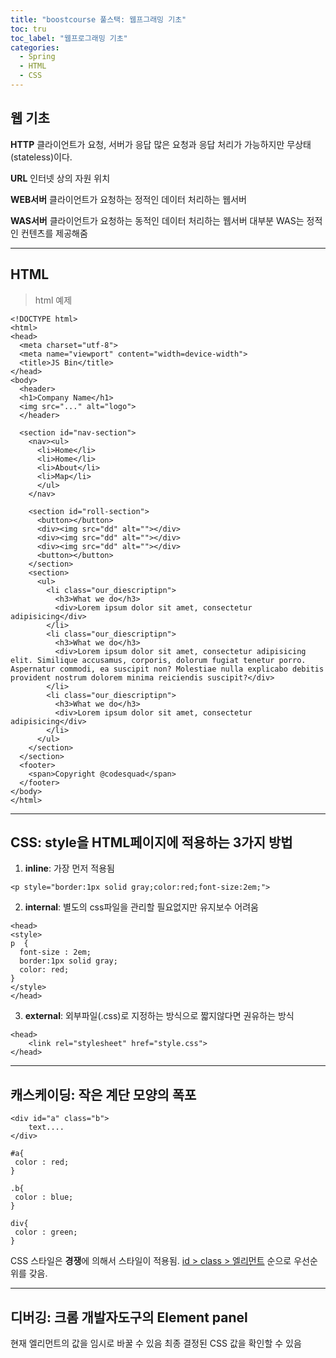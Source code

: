 ```yaml
---
title: "boostcourse 풀스택: 웹프그래밍 기초"
toc: tru
toc_label: "웹프로그래밍 기초"
categories:
  - Spring
  - HTML
  - CSS
---
```



## 웹 기초

**HTTP**
클라이언트가 요청, 서버가 응답
많은 요청과 응답 처리가 가능하지만 무상태(stateless)이다.

**URL**
인터넷 상의 자원 위치

**WEB서버**
클라이언트가 요청하는 정적인 데이터 처리하는 웹서버

**WAS서버**
클라이언트가 요청하는 동적인 데이터 처리하는 웹서버
대부분 WAS는 정적인 컨텐츠를 제공해줌  

---

## HTML

>html 예제  
>
```
<!DOCTYPE html>
<html>
<head>
  <meta charset="utf-8">
  <meta name="viewport" content="width=device-width">
  <title>JS Bin</title>
</head>
<body>
  <header>
  <h1>Company Name</h1>
  <img src="..." alt="logo">
  </header>
  
  <section id="nav-section">
    <nav><ul>
      <li>Home</li>
      <li>Home</li>
      <li>About</li>
      <li>Map</li>
      </ul>
    </nav>
    
    <section id="roll-section">
      <button></button>
      <div><img src="dd" alt=""></div>
      <div><img src="dd" alt=""></div>
      <div><img src="dd" alt=""></div>
      <button></button>
    </section>
    <section>
      <ul>
        <li class="our_diescriptipn">
          <h3>What we do</h3>
          <div>Lorem ipsum dolor sit amet, consectetur adipisicing</div>
        </li>
        <li class="our_diescriptipn">
          <h3>What we do</h3>
          <div>Lorem ipsum dolor sit amet, consectetur adipisicing elit. Similique accusamus, corporis, dolorum fugiat tenetur porro. Aspernatur commodi, ea suscipit non? Molestiae nulla explicabo debitis provident nostrum dolorem minima reiciendis suscipit?</div>
        </li>
        <li class="our_diescriptipn">
          <h3>What we do</h3>
          <div>Lorem ipsum dolor sit amet, consectetur adipisicing</div>
        </li>
      </ul>
    </section>
  </section>
  <footer>
    <span>Copyright @codesquad</span> 
  </footer>
</body>
</html>
```
---

## CSS: style을 HTML페이지에 적용하는 3가지 방법

1. **inline**: 가장 먼저 적용됨
```
<p style="border:1px solid gray;color:red;font-size:2em;">
```

2. **internal**: 별도의 css파일을 관리할 필요없지만 유지보수 어려움

```
<head>
<style>
p  {
  font-size : 2em;
  border:1px solid gray;
  color: red;
}
</style>
</head>
```

3. **external**: 외부파일(.css)로 지정하는 방식으로 짧지않다면 권유하는 방식

```
<head>
	<link rel="stylesheet" href="style.css">
</head>
```

---

## 캐스케이딩: 작은 계단 모양의 폭포

```
<div id="a" class="b">
	text....
</div>
```

```
#a{
 color : red;
}

.b{
 color : blue;
}

div{
 color : green;
}
```
CSS 스타일은 **경쟁**에 의해서 스타일이 적용됨.
<u>id > class > 엘리먼트</u> 순으로 우선순위를 갖음.

---

## 디버깅:  크롬 개발자도구의 Element panel

현재 엘리먼트의 값을 임시로 바꿀 수 있음
최종 결정된 CSS 값을 확인할 수 있음


